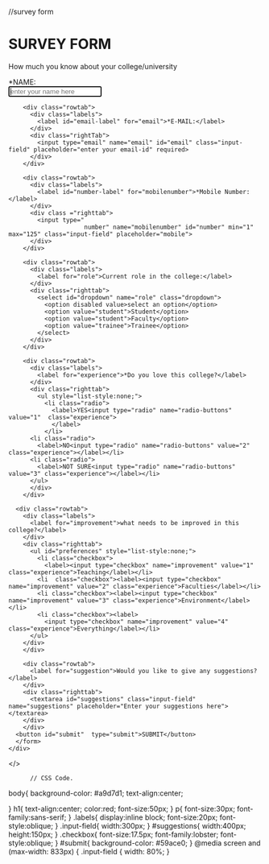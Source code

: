 //survey form
<html>
  <head>
    <h1 id="title">SURVEY FORM</h1>
  </head>
  <body>
    <div id="form-outer">
      <p id="description">How much you know about your college/university</p>
      <form id="Survey-form" method="get" action="https://www.freecodecamp.org">
        <div class="rowtab">
          <div class="labels">
            <label id="name-label" for="name">*NAME:</label>
          </div>
          <div class ="righttab">
            <input type="text" autofocus name="name" id="name" class="input-field" placeholder="enter your name here" required>
          </div>
        </div>
        
        <div class="rowtab">
          <div class="labels">
            <label id="email-label" for="email">*E-MAIL:</label>
          </div>
          <div class="rightTab">
            <input type="email" name="email" id="email" class="input-field" placeholder="enter your email-id" required>
          </div>
        </div>
        
        <div class="rowtab">
          <div class="labels">
            <label id="number-label" for="mobilenumber">*Mobile Number:</label>
          </div>
          <div class ="righttab">
            <input type="
                         number" name="mobilenumber" id="number" min="1" max="125" class="input-field" placeholder="mobile">
          </div>
        </div>
        
        <div class="rowtab">
          <div class="labels">
            <label for="role">Current role in the college:</label>
          </div>
          <div class="righttab">
            <select id="dropdown" name="role" class="dropdown">
              <option disabled value>select an option</option>
              <option value="student">Student</option>
              <option value="student">Faculty</option>
              <option value="trainee">Trainee</option>
            </select>
          </div>
        </div>
        
        <div class="rowtab">
          <div class="labels">
            <label for="experience">*Do you love this college?</label>
          </div>
          <div class="righttab">
            <ul style="list-style:none;">
              <li class="radio">
                <label>YES<input type="radio" name="radio-buttons" value="1"  class="experience">
                </label>
              </li>
          <li class="radio">
            <label>NO<input type="radio" name="radio-buttons" value="2" class="experience"></label></li>
          <li class="radio">
            <label>NOT SURE<input type="radio" name="radio-buttons"  value="3" class="experience"></label></li>
          </ul>
          </div>
        </div>
        
      <div class="rowtab">
        <div class="labels">
          <label for="improvement">what needs to be improved in this college?</label>
        </div>
        <div class="righttab">
          <ul id="preferences" style="list-style:none;">
            <li class="checkbox">
              <label><input type="checkbox" name="improvement" value="1" class="experience">Teaching</label></li>
            <li  class="checkbox"><label><input type="checkbox" name="improvement" value="2" class="experience">Faculties</label></li>
            <li class="checkbox"><label><input type="checkbox" name="improvement" value="3" class="experience">Environment</label></li>
            <li class="checkbox"><label>
              <input type="checkbox" name="improvement" value="4" class="experience">Everything</label></li>
          </ul>
        </div>
        </div>
        
        <div class="rowtab">
          <label for="suggestion">Would you like to give any suggestions?</label>
        </div>
        <div class="righttab">
          <textarea id="suggestions" class="input-field" name="suggestions" placeholder="Enter your suggestions here"></textarea>
        </div>
        </div>
      <button id="submit"  type="submit">SUBMIT</button>
      </form>
    </div>
  </>
</html>
            
            
          // CSS Code.
          
        
        
        
        
        
body{
  background-color: #a9d7d1;
  text-align:center;

}
h1{
  text-align:center;
  color:red;
  font-size:50px;
}
p{
  font-size:30px;
  font-family:sans-serif;
}
.labels{
  display:inline block;
  font-size:20px;
  font-style:oblique;
}
.input-field{
  width:300px;
}
#suggestions{
  width:400px;
  height:150px;
}
.checkbox{
  font-size:17.5px;
  font-family:lobster;
  font-style:oblique;
}
#submit{
  background-color: #59ace0;
}
@media screen and (max-width: 833px) {
  .input-field {
    width: 80%;
  }

          
          
     
          
          
